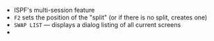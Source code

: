 - ISPF's multi-session feature
- `F2` sets the position of the "split" (or if there is no split, creates one)
- `SWAP LIST` — displays a dialog listing of all current screens
-